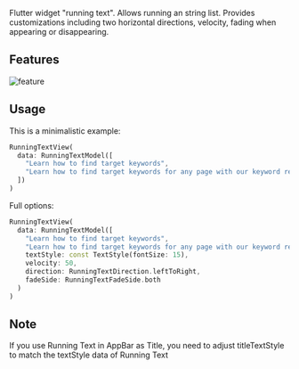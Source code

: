 Flutter widget "running text". Allows running an string list. Provides customizations including two
horizontal directions, velocity, fading when appearing or disappearing.

## Features

![feature](https://github.com/ngoclinhst98/FlutterRunningText/assets/65496918/1def81b3-e0fd-4574-9de2-4f6cdcf3c61b)

## Usage

This is a minimalistic example:

```dart
RunningTextView(
  data: RunningTextModel([
    "Learn how to find target keywords",
    "Learn how to find target keywords for any page with our keyword research guide."
  ])
)
```

Full options:

```dart
RunningTextView(
  data: RunningTextModel([
    "Learn how to find target keywords",
    "Learn how to find target keywords for any page with our keyword research guide."],
    textStyle: const TextStyle(fontSize: 15),
    velocity: 50,
    direction: RunningTextDirection.leftToRight,
    fadeSide: RunningTextFadeSide.both
  )
)
```

## Note

If you use Running Text in AppBar as Title, you need to adjust titleTextStyle to match the textStyle
data of Running Text